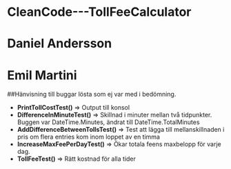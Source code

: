 # CleanCode---TollFeeCalculator
# Daniel Andersson
# Emil Martini

##Hänvisning till buggar lösta som ej var med i bedömning.
- **PrintTollCostTest()** => Output till konsol
- **DifferenceInMinuteTest()** => Skillnad i minuter mellan två tidpunkter. Buggen var DateTime.Minutes, ändrat till DateTime.TotalMinutes
- **AddDifferenceBetweenTollsTest()** => Test att lägga till mellanskillnaden i pris om flera entries kom inom loppet av en timma
- **IncreaseMaxFeePerDayTest()** => Ökar totala feens maxbelopp för varje dag.
- **TollFeeTest()** => Rätt kostnad för alla tider
